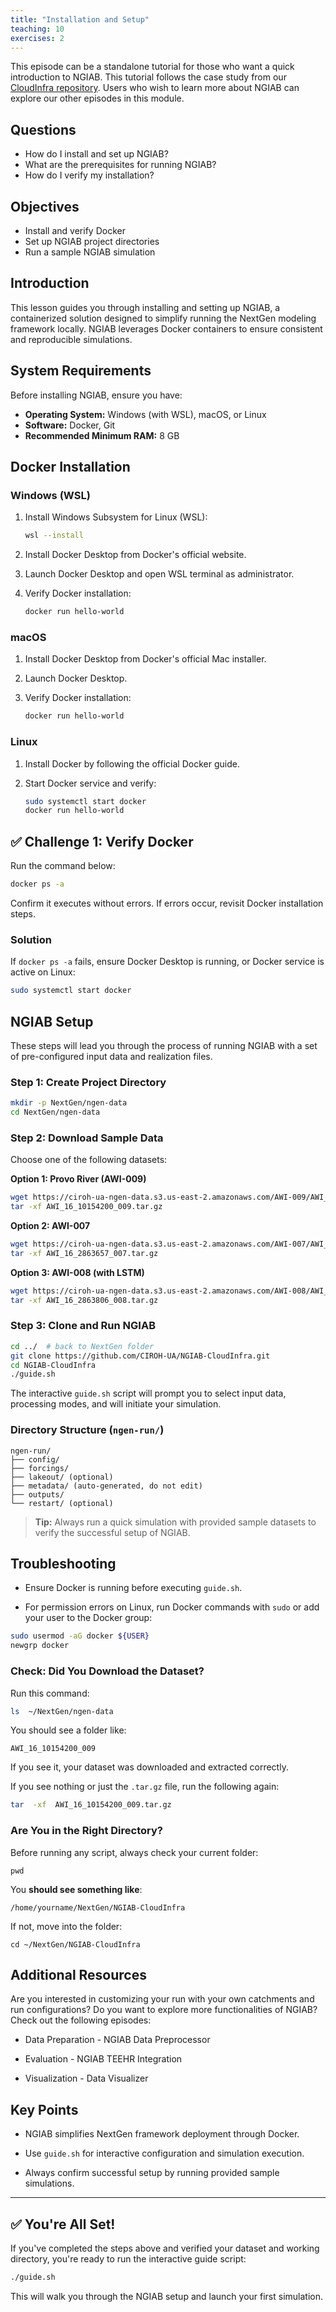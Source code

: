 ```yaml
---
title: "Installation and Setup"
teaching: 10
exercises: 2
---
```


This episode can be a standalone tutorial for those who want a quick introduction to NGIAB. This tutorial follows the case study from our [CloudInfra repository](https://github.com/CIROH-UA/NGIAB-CloudInfra). Users who wish to learn more about NGIAB can explore our other episodes in this module. 

## Questions

- How do I install and set up NGIAB?
- What are the prerequisites for running NGIAB?
- How do I verify my installation?

## Objectives

- Install and verify Docker
- Set up NGIAB project directories
- Run a sample NGIAB simulation

## Introduction

This lesson guides you through installing and setting up NGIAB, a containerized solution designed to simplify running the NextGen modeling framework locally. NGIAB leverages Docker containers to ensure consistent and reproducible simulations.

## System Requirements

Before installing NGIAB, ensure you have:

- **Operating System:** Windows (with WSL), macOS, or Linux  
- **Software:** Docker, Git  
- **Recommended Minimum RAM:** 8 GB

## Docker Installation

### Windows (WSL)

1. Install Windows Subsystem for Linux (WSL):
   ``` bash
   wsl --install
	```

2.  Install Docker Desktop from Docker's official website.
    
3.  Launch Docker Desktop and open WSL terminal as administrator.
    
4.  Verify Docker installation:
    
    ```bash
    docker run hello-world
    
    ```
    

### macOS

1.  Install Docker Desktop from Docker's official Mac installer.
    
2.  Launch Docker Desktop.
    
3.  Verify Docker installation:
    
    ```bash
    docker run hello-world
    
    ```
    

### Linux

1.  Install Docker by following the official Docker guide.
    
2.  Start Docker service and verify:
    
    ```bash
    sudo systemctl start docker
    docker run hello-world
    
    ```
    

## ✅ Challenge 1: Verify Docker

Run the command below:

```bash
docker ps -a

```

Confirm it executes without errors. If errors occur, revisit Docker installation steps.

### Solution

If `docker ps -a` fails, ensure Docker Desktop is running, or Docker service is active on Linux:

```bash
sudo systemctl start docker

```

## NGIAB Setup

These steps will lead you through the process of running NGIAB with a set of pre-configured input data and realization files.

### Step 1: Create Project Directory

```bash
mkdir -p NextGen/ngen-data
cd NextGen/ngen-data

```

### Step 2: Download Sample Data

Choose one of the following datasets:

**Option 1: Provo River (AWI-009)**

```bash
wget https://ciroh-ua-ngen-data.s3.us-east-2.amazonaws.com/AWI-009/AWI_16_10154200_009.tar.gz
tar -xf AWI_16_10154200_009.tar.gz

```

**Option 2: AWI-007**

```bash
wget https://ciroh-ua-ngen-data.s3.us-east-2.amazonaws.com/AWI-007/AWI_16_2863657_007.tar.gz
tar -xf AWI_16_2863657_007.tar.gz

```

**Option 3: AWI-008 (with LSTM)**

```bash
wget https://ciroh-ua-ngen-data.s3.us-east-2.amazonaws.com/AWI-008/AWI_16_2863806_008.tar.gz
tar -xf AWI_16_2863806_008.tar.gz

```

### Step 3: Clone and Run NGIAB

```bash
cd ../  # back to NextGen folder
git clone https://github.com/CIROH-UA/NGIAB-CloudInfra.git
cd NGIAB-CloudInfra
./guide.sh

```

The interactive `guide.sh` script will prompt you to select input data, processing modes, and will initiate your simulation.

### Directory Structure (`ngen-run/`)

```
ngen-run/
├── config/
├── forcings/
├── lakeout/ (optional)
├── metadata/ (auto-generated, do not edit)
├── outputs/
└── restart/ (optional)

```

>**Tip:** Always run a quick simulation with provided sample datasets to verify the successful setup of NGIAB.

## Troubleshooting

-   Ensure Docker is running before executing `guide.sh`.
    
-   For permission errors on Linux, run Docker commands with `sudo` or add your user to the Docker group:
    

```bash
sudo usermod -aG docker ${USER}
newgrp docker

```
### Check: Did You Download the Dataset?
Run this command:
```bash
ls  ~/NextGen/ngen-data
```
You should see a folder like:
```
AWI_16_10154200_009
```
 If you see it, your dataset was downloaded and extracted correctly.

If you see nothing or just the `.tar.gz` file, run the following again:
```bash
tar  -xf  AWI_16_10154200_009.tar.gz
```
### Are You in the Right Directory?
Before running any script, always check your current folder:
```
pwd
```
You **should see something like**:
```
/home/yourname/NextGen/NGIAB-CloudInfra
```
If not, move into the folder:
```
cd ~/NextGen/NGIAB-CloudInfra
```
## Additional Resources

Are you interested in customizing your run with your own catchments and run configurations? Do you want to explore more functionalities of NGIAB? Check out the following episodes:

-   Data Preparation - NGIAB Data Preprocessor
    
-   Evaluation - NGIAB TEEHR Integration
    
-   Visualization - Data Visualizer
    

## Key Points

-   NGIAB simplifies NextGen framework deployment through Docker.
    
-   Use `guide.sh` for interactive configuration and simulation execution.
    
-   Always confirm successful setup by running provided sample simulations.

----------
## ✅ You're All Set!

If you've completed the steps above and verified your dataset and working directory, you're ready to run the interactive guide script:

```bash
./guide.sh
```
This will walk you through the NGIAB setup and launch your first simulation.
